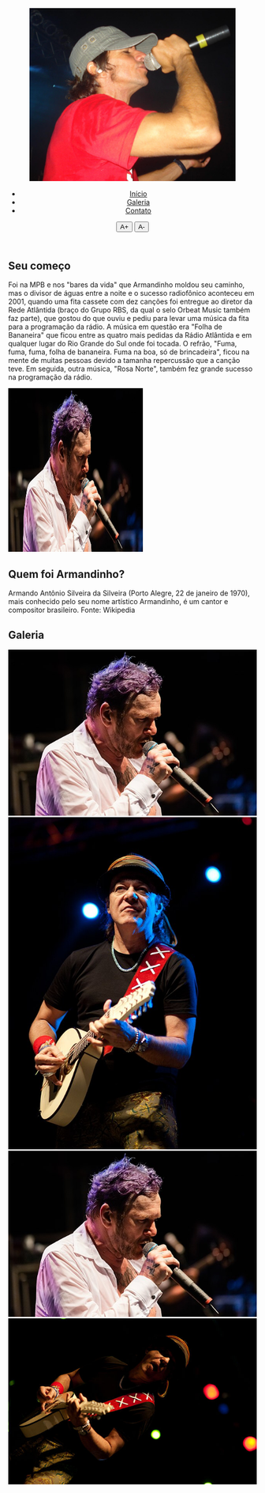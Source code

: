<!--Eduarda Gonçalves Coimbra 13/08/25-->
<html lang="pt-br">

<body>
    <header class=" p-5">
        
<nav class="container d-flex justify-content-between align-items-center" >
            <img src="Armandinho-Campinhas-Brazil.jpg"  height="350" widht="300" class="nav-img" loading="lazy">
            <ul class="nav mt-5">
                <li class="nav-item"><a class="nav-link" href="#inicio">Início</a></li>
                <li class="nav-item"><a class="nav-link" href="#galeria">Galeria</a></li>
                <li class="nav-item"><a class="nav-link" href="#contato">Contato</a></li>
            </ul>
                <div id="acessibilidade">
                    <button id="aumentar-fonte" class="btn btn-primary fw-bold">A+</button>
                    <button id="diminuir-fonte" class="btn btn-primary fw-bold">A-</button>
                </div>
        </nav>
</header>
<section id="Armandinho" class="my-5 pt-6 Armandinho">
        <div class="container d-flex align-items-center">
                <div class="col-5">
                        <h2>Seu começo</h2>
                        <p class="p-2">Foi na MPB e nos "bares da vida" que Armandinho moldou seu caminho, mas o divisor de águas entre a noite e o sucesso radiofônico aconteceu em 2001, quando uma fita cassete com dez canções foi entregue ao diretor da Rede Atlântida (braço do Grupo RBS, da qual o selo Orbeat Music também faz parte), que gostou do que ouviu e pediu para levar uma música da fita para a programação da rádio. A música em questão era "Folha de Bananeira" que ficou entre as quatro mais pedidas da Rádio Atlântida e em qualquer lugar do Rio Grande do Sul onde foi tocada. O refrão, "Fuma, fuma, fuma, folha de bananeira. Fuma na boa, só de brincadeira", ficou na mente de muitas pessoas devido a tamanha repercussão que a canção teve. Em seguida, outra música, "Rosa Norte", também fez grande sucesso na programação da rádio.</p>
                </div>
        </div>
</section>
<section id="Armandinho" class="my-5 pt-6 Armandinho">
        <div class="container d-flex align-items-center">
                <div class="col-4 d-flex justify-content-center">
                        <img src="2020-02-22_Carnaval_de_Olinda,_Polo_Erasto_Vasconcelos_10.jpg" class="rounded-pill" alt="" width="273" height="331" loading="lazy">
                </div>
                <div class="col-5">
                        <h2>Quem foi Armandinho?</h2>
                        <p class="p-2">Armando Antônio Silveira da Silveira (Porto Alegre, 22 de janeiro de 1970), mais conhecido pelo seu nome artístico Armandinho, é um cantor e compositor brasileiro. Fonte: Wikipedia</p>
                </div>
        </div>
</section>

<section id="galeria">
        <h2 class="text-center pt-5">Galeria</h2>
        <div class="container p-3 mt-3 fundo-galeria">
        <div class="row justify-content-md-center">
                        <div class="col-md-4">
                                <img src="2020-02-22_Carnaval_de_Olinda,_Polo_Erasto_Vasconcelos_10.jpg"
                                        class="img-fluid rounded-5" loading="lazy">
                        </div>
                        <div class="col-md-4">
                                <img src="Armandinho_-_MinC_-_Comitê_do_Patrimônio_Mundial_(19).jpg" class="img-fluid rounded-5"
                                        loading="lazy">
                        </div>
                </div>
                <div class="row mt-4 justify-content-md-center">
                        <div class="col-md-4">
                                <img src="2020-02-22_Carnaval_de_Olinda,_Polo_Erasto_Vasconcelos_10.jpg" class="img-fluid rounded-5" loading="lazy">
                        </div>
                        <div class="col-md-4">
                                <img src="640px-Flickr_-_Ministério_da_Cultura_-_34ª_Sessão_do_Comitê_do_Patrimônio_Mundial_(21).jpg"
                                        class="img-fluid rounded-5" loading="lazy">
                        </div>
                </div>
         </div>
</section>
